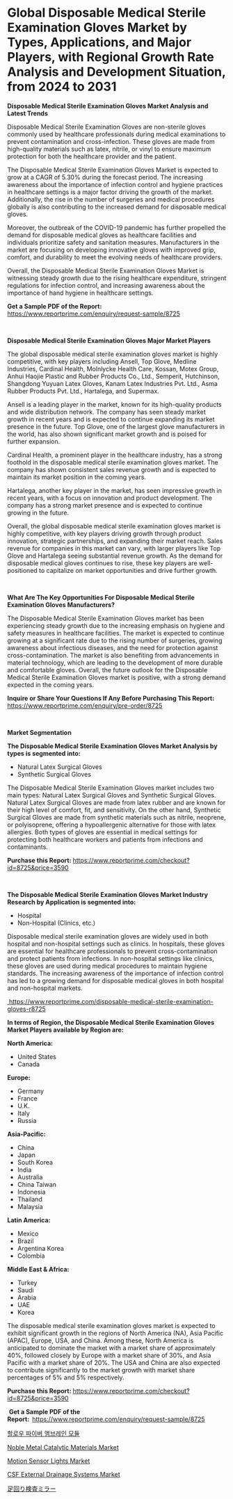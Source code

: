 <p><h1>Global Disposable Medical Sterile Examination Gloves Market by Types, Applications, and Major Players, with Regional Growth Rate Analysis and Development Situation, from 2024 to 2031</h1></p><p><strong>Disposable Medical Sterile Examination Gloves Market Analysis and Latest Trends</strong></p>
<p><p>Disposable Medical Sterile Examination Gloves are non-sterile gloves commonly used by healthcare professionals during medical examinations to prevent contamination and cross-infection. These gloves are made from high-quality materials such as latex, nitrile, or vinyl to ensure maximum protection for both the healthcare provider and the patient.</p><p>The Disposable Medical Sterile Examination Gloves Market is expected to grow at a CAGR of 5.30% during the forecast period. The increasing awareness about the importance of infection control and hygiene practices in healthcare settings is a major factor driving the growth of the market. Additionally, the rise in the number of surgeries and medical procedures globally is also contributing to the increased demand for disposable medical gloves.</p><p>Moreover, the outbreak of the COVID-19 pandemic has further propelled the demand for disposable medical gloves as healthcare facilities and individuals prioritize safety and sanitation measures. Manufacturers in the market are focusing on developing innovative gloves with improved grip, comfort, and durability to meet the evolving needs of healthcare providers.</p><p>Overall, the Disposable Medical Sterile Examination Gloves Market is witnessing steady growth due to the rising healthcare expenditure, stringent regulations for infection control, and increasing awareness about the importance of hand hygiene in healthcare settings.</p></p>
<p><strong>Get a Sample PDF of the Report:&nbsp;</strong> <a href="https://www.reportprime.com/enquiry/request-sample/8725">https://www.reportprime.com/enquiry/request-sample/8725</a></p>
<p>&nbsp;</p>
<p><strong>Disposable Medical Sterile Examination Gloves Major Market Players</strong></p>
<p><p>The global disposable medical sterile examination gloves market is highly competitive, with key players including Ansell, Top Glove, Medline Industries, Cardinal Health, Molnlycke Health Care, Kossan, Motex Group, Anhui Haojie Plastic and Rubber Products Co., Ltd., Semperit, Hutchinson, Shangdong Yuyuan Latex Gloves, Kanam Latex Industries Pvt. Ltd., Asma Rubber Products Pvt. Ltd., Hartalega, and Supermax.</p><p>Ansell is a leading player in the market, known for its high-quality products and wide distribution network. The company has seen steady market growth in recent years and is expected to continue expanding its market presence in the future. Top Glove, one of the largest glove manufacturers in the world, has also shown significant market growth and is poised for further expansion.</p><p>Cardinal Health, a prominent player in the healthcare industry, has a strong foothold in the disposable medical sterile examination gloves market. The company has shown consistent sales revenue growth and is expected to maintain its market position in the coming years.</p><p>Hartalega, another key player in the market, has seen impressive growth in recent years, with a focus on innovation and product development. The company has a strong market presence and is expected to continue growing in the future.</p><p>Overall, the global disposable medical sterile examination gloves market is highly competitive, with key players driving growth through product innovation, strategic partnerships, and expanding their market reach. Sales revenue for companies in this market can vary, with larger players like Top Glove and Hartalega seeing substantial revenue growth. As the demand for disposable medical gloves continues to rise, these key players are well-positioned to capitalize on market opportunities and drive further growth.</p></p>
<p>&nbsp;</p>
<p><strong>What Are The Key Opportunities For Disposable Medical Sterile Examination Gloves Manufacturers?</strong></p>
<p><p>The Disposable Medical Sterile Examination Gloves market has been experiencing steady growth due to the increasing emphasis on hygiene and safety measures in healthcare facilities. The market is expected to continue growing at a significant rate due to the rising number of surgeries, growing awareness about infectious diseases, and the need for protection against cross-contamination. The market is also benefiting from advancements in material technology, which are leading to the development of more durable and comfortable gloves. Overall, the future outlook for the Disposable Medical Sterile Examination Gloves market is positive, with a strong demand expected in the coming years.</p></p>
<p><strong>Inquire or Share Your Questions If Any Before Purchasing This Report:</strong> <a href="https://www.reportprime.com/enquiry/pre-order/8725">https://www.reportprime.com/enquiry/pre-order/8725</a></p>
<p>&nbsp;</p>
<p><strong>Market Segmentation</strong></p>
<p><strong>The Disposable Medical Sterile Examination Gloves Market Analysis by types is segmented into:</strong></p>
<p><ul><li>Natural Latex Surgical Gloves</li><li>Synthetic Surgical Gloves</li></ul></p>
<p><p>The Disposable Medical Sterile Examination Gloves market includes two main types: Natural Latex Surgical Gloves and Synthetic Surgical Gloves. Natural Latex Surgical Gloves are made from latex rubber and are known for their high level of comfort, fit, and sensitivity. On the other hand, Synthetic Surgical Gloves are made from synthetic materials such as nitrile, neoprene, or polyisoprene, offering a hypoallergenic alternative for those with latex allergies. Both types of gloves are essential in medical settings for protecting both healthcare workers and patients from infections and contaminants.</p></p>
<p><strong>Purchase this Report:&nbsp;</strong><a href="https://www.reportprime.com/checkout?id=8725&price=3590">https://www.reportprime.com/checkout?id=8725&price=3590</a></p>
<p>&nbsp;</p>
<p><strong>The Disposable Medical Sterile Examination Gloves Market Industry Research by Application is segmented into:</strong></p>
<p><ul><li>Hospital</li><li>Non-Hospital (Clinics, etc.)</li></ul></p>
<p><p>Disposable medical sterile examination gloves are widely used in both hospital and non-hospital settings such as clinics. In hospitals, these gloves are essential for healthcare professionals to prevent cross-contamination and protect patients from infections. In non-hospital settings like clinics, these gloves are used during medical procedures to maintain hygiene standards. The increasing awareness of the importance of infection control has led to a growing demand for disposable medical gloves in both hospital and non-hospital markets.</p></p>
<p><a href="https://www.reportprime.com/disposable-medical-sterile-examination-gloves-r8725">&nbsp;https://www.reportprime.com/disposable-medical-sterile-examination-gloves-r8725</a></p>
<p><strong>In terms of Region, the Disposable Medical Sterile Examination Gloves Market Players available by Region are:</strong></p>
<p>
    <p> <strong> North America: </strong>
        <ul>
            <li>United States</li>
            <li>Canada</li>
        </ul>
        </p> 
    <p> <strong> Europe: </strong>
        <ul>
            <li>Germany</li>
            <li>France</li>
            <li>U.K.</li>
            <li>Italy</li>
            <li>Russia</li>
        </ul>
        </p> 
    <p> <strong> Asia-Pacific: </strong>
        <ul>
            <li>China</li>
            <li>Japan</li>
            <li>South Korea</li>
            <li>India</li>
            <li>Australia</li>
            <li>China Taiwan</li>
            <li>Indonesia</li>
            <li>Thailand</li>
            <li>Malaysia</li>
        </ul>
        </p> 
    <p> <strong> Latin America: </strong>
        <ul>
            <li>Mexico</li>
            <li>Brazil</li>
            <li>Argentina Korea</li>
            <li>Colombia</li>
        </ul>
        </p> 
    <p> <strong> Middle East & Africa: </strong>
        <ul>
            <li>Turkey</li>
            <li>Saudi</li>
            <li>Arabia</li>
            <li>UAE</li>
            <li>Korea</li>
        </ul>
    </p>
    </p>
<p><p>The disposable medical sterile examination gloves market is expected to exhibit significant growth in the regions of North America (NA), Asia Pacific (APAC), Europe, USA, and China. Among these, North America is anticipated to dominate the market with a market share of approximately 40%, followed closely by Europe with a market share of 30%, and Asia Pacific with a market share of 20%. The USA and China are also expected to contribute significantly to the market growth with market share percentages of 5% and 5% respectively.</p></p>
<p><strong>Purchase this Report: </strong><a href="https://www.reportprime.com/checkout?id=8725&price=3590">https://www.reportprime.com/checkout?id=8725&price=3590</a></p>
<p>&nbsp;<strong>Get a Sample PDF of the Report:&nbsp;&nbsp;</strong><a href="https://www.reportprime.com/enquiry/request-sample/8725">https://www.reportprime.com/enquiry/request-sample/8725</a></p>
<p><strong></strong></p>
<p><p><a href="https://github.com/CliftonFisher9067/Market-Research-Report-List-1/blob/main/117616873278.md">할로우 파이버 멤브레인 모듈</a></p><p><a href="https://www.linkedin.com/pulse/noble-metal-catalytic-materials-market-furnish-information-ll3we">Noble Metal Catalytic Materials Market</a></p><p><a href="https://issuu.com/reportprime-2/docs/motion-sensor-lights-market-size-2030.pptx">Motion Sensor Lights Market</a></p><p><a href="https://github.com/DeonteStanton2023/Market-Research-Report-List-1/blob/main/csf-external-drainage-systems-market.md">CSF External Drainage Systems Market</a></p><p><a href="https://github.com/mm14022023/Market-Research-Report-List-1/blob/main/887482777555.md">足回り検査ミラー</a></p></p>